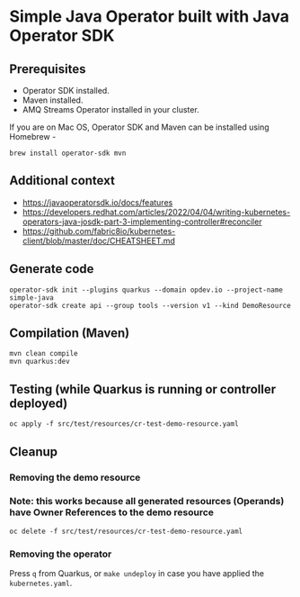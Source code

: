 # Simple Java Operator built with Java Operator SDK

## Prerequisites

- Operator SDK installed.
- Maven installed.
- AMQ Streams Operator installed in your cluster.
  
If you are on Mac OS, Operator SDK and Maven can be installed using Homebrew - 
```
brew install operator-sdk mvn
```

## Additional context

- https://javaoperatorsdk.io/docs/features
- https://developers.redhat.com/articles/2022/04/04/writing-kubernetes-operators-java-josdk-part-3-implementing-controller#reconciler
- https://github.com/fabric8io/kubernetes-client/blob/master/doc/CHEATSHEET.md

## Generate code

```
operator-sdk init --plugins quarkus --domain opdev.io --project-name simple-java
operator-sdk create api --group tools --version v1 --kind DemoResource
```

## Compilation (Maven)

```
mvn clean compile
mvn quarkus:dev
```

## Testing (while Quarkus is running or controller deployed)

```
oc apply -f src/test/resources/cr-test-demo-resource.yaml
```

## Cleanup

### Removing the demo resource
### Note: this works because all generated resources (Operands) have Owner References to the demo resource
```
oc delete -f src/test/resources/cr-test-demo-resource.yaml
```
### Removing the operator
Press `q` from Quarkus, or `make undeploy` in case you have applied the `kubernetes.yaml`.


